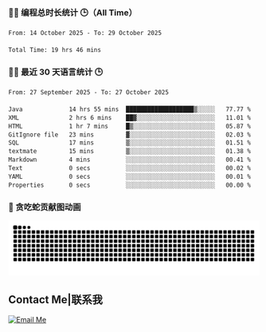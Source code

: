 ### 🧑‍💻 编程总时长统计 🕒（All Time）

<!--START_SECTION:WakaTotal-->

```txt
From: 14 October 2025 - To: 29 October 2025

Total Time: 19 hrs 46 mins
```

<!--END_SECTION:WakaTotal-->


### 🧑‍💻 最近 30 天语言统计 🕒
<!--START_SECTION:WakaLast30Days-->

```txt
From: 27 September 2025 - To: 27 October 2025

Java             14 hrs 55 mins  ███████████████████▒░░░░░   77.77 %
XML              2 hrs 6 mins    ██▓░░░░░░░░░░░░░░░░░░░░░░   11.01 %
HTML             1 hr 7 mins     █▒░░░░░░░░░░░░░░░░░░░░░░░   05.87 %
GitIgnore file   23 mins         ▓░░░░░░░░░░░░░░░░░░░░░░░░   02.03 %
SQL              17 mins         ▒░░░░░░░░░░░░░░░░░░░░░░░░   01.51 %
textmate         15 mins         ▒░░░░░░░░░░░░░░░░░░░░░░░░   01.38 %
Markdown         4 mins          ░░░░░░░░░░░░░░░░░░░░░░░░░   00.41 %
Text             0 secs          ░░░░░░░░░░░░░░░░░░░░░░░░░   00.02 %
YAML             0 secs          ░░░░░░░░░░░░░░░░░░░░░░░░░   00.01 %
Properties       0 secs          ░░░░░░░░░░░░░░░░░░░░░░░░░   00.00 %
```

<!--END_SECTION:WakaLast30Days-->

### 🐍 贪吃蛇贡献图动画

<picture>
  <source media="(prefers-color-scheme: dark)" srcset="https://raw.githubusercontent.com/AbsoluteZero001/AbsoluteZero001/output/github-contribution-grid-snake-dark.svg">
  <source media="(prefers-color-scheme: light)" srcset="https://raw.githubusercontent.com/AbsoluteZero001/AbsoluteZero001/output/github-contribution-grid-snake.svg">
  <img alt="github contribution grid snake animation" src="https://raw.githubusercontent.com/AbsoluteZero001/AbsoluteZero001/output/github-contribution-grid-snake.svg">
</picture>

## Contact Me|联系我
[![Email Me](https://img.shields.io/badge/Email-absolutezero.cold200@simplelogin.com-blue?style=for-the-badge)](mailto:absolutezero.cold200@simplelogin.com)


